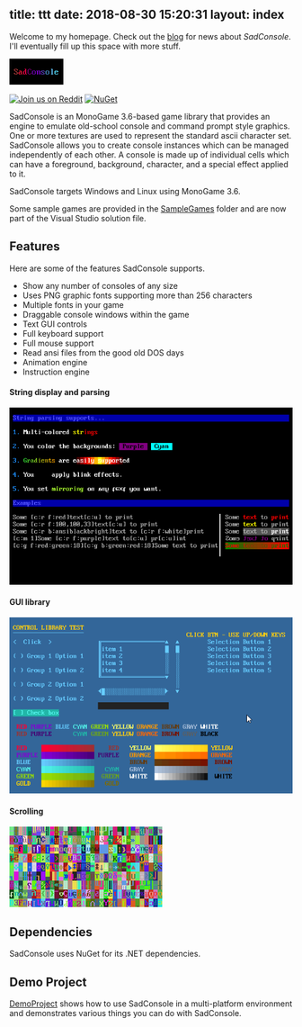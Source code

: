 title: ttt
date: 2018-08-30 15:20:31
layout: index
---

Welcome to my homepage. Check out the [blog](blog) for news about *SadConsole*. I'll eventually fill up this space with more stuff.

![SadConsole Logo](images/SadConsoleLogo.gif)

[![Join us on Reddit](https://img.shields.io/badge/reddit-SadConsole-red.svg)](http://reddit.com/r/sadconsole) [![NuGet](https://img.shields.io/nuget/v/SadConsole.svg)][github]

SadConsole is an MonoGame 3.6-based game library that provides an engine to emulate old-school console and command prompt style graphics. One or more textures are used to represent the standard ascii character set. SadConsole allows you to create console instances which can be managed independently of each other. A console is made up of individual cells which can have a foreground, background, character, and a special effect applied to it. 

SadConsole targets Windows and Linux using MonoGame 3.6.

Some sample games are provided in the [SampleGames](https://github.com/Thraka/SadConsole/tree/master/SampleGames) folder and are now part of the Visual Studio solution file.

## Features

Here are some of the features SadConsole supports.

* Show any number of consoles of any size
* Uses PNG graphic fonts supporting more than 256 characters
* Multiple fonts in your game
* Draggable console windows within the game
* Text GUI controls
* Full keyboard support
* Full mouse support
* Read ansi files from the good old DOS days
* Animation engine
* Instruction engine

#### String display and parsing
![string pic](images/stringparseexample.gif)

#### GUI library
![GUI library pic](images/ui-example.gif)

#### Scrolling
![scrolling console](images/scrolling-example2.gif)

## Dependencies
SadConsole uses NuGet for its .NET dependencies.

## Demo Project
[DemoProject](https://github.com/Thraka/SadConsole/tree/master/src/DemoProject/SharedCode) shows how to use SadConsole in a multi-platform environment and demonstrates various things you can do with SadConsole.

[github]: http://www.nuget.org/packages/SadConsole/